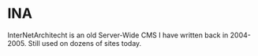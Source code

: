 INA
===

InterNetArchitecht is an old Server-Wide CMS I have written back in 2004-2005. Still used on dozens of sites today.
